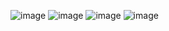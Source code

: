 ![image](https://github.com/user-attachments/assets/8435b192-ba79-40d4-91bb-f1620134c212)
![image](https://github.com/user-attachments/assets/09225595-e796-49d2-8e93-7a12f36bdbeb)
![image](https://github.com/user-attachments/assets/f0ad6766-b101-4b53-88d9-3c9d5c8ab13e)
![image](https://github.com/user-attachments/assets/f545116d-b62e-4973-8d42-c6b84376a56f)
